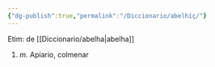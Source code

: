 ```yaml
---
{"dg-publish":true,"permalink":"/Diccionario/abelhíç/"}
---
```


Etim: de [[Diccionario/abelha\|abelha]]
1. *m.* Apiario, colmenar